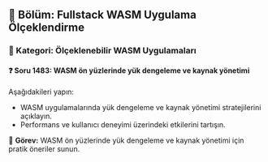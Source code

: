 ## 📘 Bölüm: Fullstack WASM Uygulama Ölçeklendirme
### 🔹 Kategori: Ölçeklenebilir WASM Uygulamaları
#### ❓ Soru 1483: WASM ön yüzlerinde yük dengeleme ve kaynak yönetimi

Aşağıdakileri yapın:

- WASM uygulamalarında yük dengeleme ve kaynak yönetimi stratejilerini açıklayın.
- Performans ve kullanıcı deneyimi üzerindeki etkilerini tartışın.

🔧 **Görev:** WASM ön yüzlerinde yük dengeleme ve kaynak yönetimi için pratik öneriler sunun.
